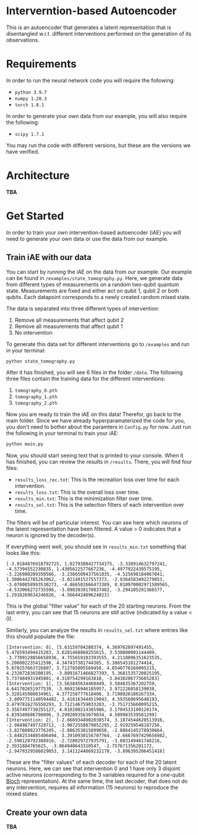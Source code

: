 # Interverntion-based Autoencoder

This is an autoencoder that generates a latent representation that is 
disentangled w.r.t. different interventions performed on the generation of its 
observations.

# Requirements
In order to run the neural network code you will require the following:

+ `python 3.9.7`
+ `numpy 1.20.3`
+ `torch 1.8.1`

In order to generate your own data from our example, you will also require the 
following:

+ `scipy 1.7.1`
  
You may run the code with different versions, but these are the versions we have
verified.

# Architecture
**TBA**

# Get Started
In order to train your own intervention-based autoencoder (iAE) you will need to
generate your own data or use the data from our example.

## Train iAE with our data
You can start by running the iAE on the data from our example. Our example can
be found in `/examples/state_tomography.py`. Here, we generate data from 
different types of measurements on a random two-qubit quantum state. 
Measurements are fixed and either act on qubit 1, qubit 2 or both qubits. 
Each datapoint corresponds to a newly created random mixed state.

The data is separated into three different types of intervention:

1. Remove all measurements that affect qubit 2
2. Remove all measurements that affect qubit 1
3. No intervention

To generate this data set for different interventions go to `/examples` and
run in your terminal:

```bash
python state_tomography.py
```

After it has finished, you will see 6 files in the folder `/data`. The following 
three files contain the training data for the different interventions:
1. `tomography_0.pth`
2. `tomography_1.pth`
3. `tomography_2.pth`

Now you are ready to train the iAE on this data! Therefor, go back to the main 
folder. Since we have already hyperparamaterized the code for you, you don't 
need to bother about the paramters in `Config.py` for now. 
Just run the following in your terminal to train your iAE:

```bash
python main.py
```

Now, you should start seeing text that is printed to your console. When it has 
finished, you can review the results in `/results`. There, you will find four 
files:

+ `results_loss_rec.txt`: This is the recreation loss over time for each intervention.
+ `results_loss.txt`: This is the overall loss over time.
+ `results_min.txt`: This is the minimization filter over time.
+ `results_sel.txt`: This is the selection filters of each intervention over time.

The filters will be of particular interest. You can see here which
neurons of the latent representation have been filtered. A value > 0 indicates
that a neuron is ignored by the decoder(s).

If everything went well, you should see in `results_min.txt` something that
looks like this:

```
[-3.0184876918792725, 1.0279388427734375, -3.338914632797241, -4.57394552230835, 1.4305622577667236, -4.4977922439575195, -3.226980209350586, -3.2366509437561035, -4.525698184967041, 1.3006442785263062, -3.021491527557373, -2.9364583492279053, -3.0780858993530273, -4.466502666473389, 0.010970002971589565, -4.533066272735596, -3.0983939170837402, -3.294105291366577, 1.2918269634246826, -4.566442489624023]
```

This is the global "filter value" for each of the 20 starting neurons.
From the last entry, you can see that 15 neurons are still active (indicated by 
a value < 0).

Similarly, you can analyze the results in `results_sel.txt` where entries like
this should populate the file:

```
[Intervention: 0], [5.63159704208374, 4.369762897491455, 5.476593494415283, 3.6281468868255615, 3.538800001144409, -3.7709128856658936, 4.755659103393555, 4.2118096351623535, 5.206002235412598, 4.347437381744385, 5.386545181274414, 5.070257663726807, 3.712785005569458, 4.8540778160095215, 4.232072830200195, -3.8091671466827393, 5.3681535720825195, 5.737484931945801, 4.310754299163818, -3.8430206775665283]
[Intervention: 1], [3.563845634460449, 3.504835367202759, 4.641702651977539, -3.869236946105957, 3.972226858139038, 5.328145980834961, 4.377258777618408, 3.7198026180267334, -3.8097751140594482, 3.416163444519043, 4.593560695648193, 3.4797816276550293, 3.712146759033203, -3.751715660095215, 3.3567497730255127, 4.810200214385986, 3.1704533100128174, 4.839340686798096, 3.2992093563079834, 4.509983539581299]
[Intervention: 2], [-2.6669344902038574, 3.1874544620513916, -2.984987497329712, -3.9072558879852295, 2.919259548187256, -3.827608823776245, -2.886353015899658, -2.8864145278930664, -3.8482534885406494, 3.3910930156707764, -2.6667697429656982, -2.590120792388916, -2.728029727935791, -3.803149461746216, 2.3931884765625, -3.864940643310547, -2.757671356201172, -2.9479329586029053, 3.1411244869232178, -3.896395206451416]
```

These are the "filter values" of each decoder for each of the 20 latent neurons.
Here, we can see that intervention 0 and 1 have only 3 disjoint active neurons 
(corresponding to the 3 variables required for a one-qubit 
[Bloch](https://en.wikipedia.org/wiki/Bloch_sphere) representation). At the same
time, the last decoder, that does not do any intervention, requires all 
information (15 neurons) to reproduce the mixed states.

## Create your own data
**TBA**

